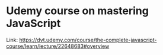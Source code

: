 # Udemy course on mastering JavaScript 
Link: https://dvt.udemy.com/course/the-complete-javascript-course/learn/lecture/22648683#overview
